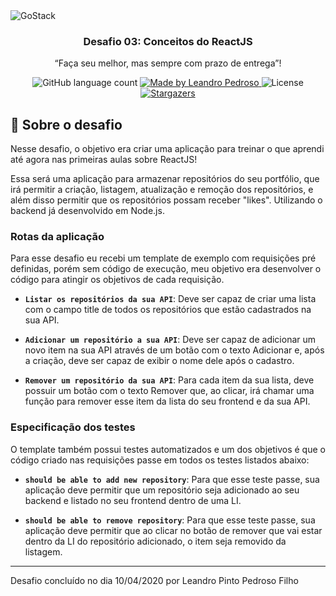 <img alt="GoStack" src="https://storage.googleapis.com/golden-wind/bootcamp-gostack/header-desafios.png" />

<h3 align="center">
  Desafio 03: Conceitos do ReactJS
</h3>

<p align="center">“Faça seu melhor, mas sempre com prazo de entrega”!</blockquote>

<p align="center">
  <img alt="GitHub language count" src="https://img.shields.io/github/languages/count/leandroppf/gostack-desafio-conceitos-nodejs?color=%2304D361">

  <a href="https://rocketseat.com.br">
    <img alt="Made by Leandro Pedroso" src="https://img.shields.io/badge/made%20by-Leandroppf-%2304D361">
  </a>

  <img alt="License" src="https://img.shields.io/badge/license-MIT-%2304D361">

  <a href="https://github.com/leandroppf/gostack-desafio-conceitos-nodejs/stargazers">
    <img alt="Stargazers" src="https://img.shields.io/github/stars/leandroppf/gostack-desafio-conceitos-nodejs?style=social">
  </a>
</p>

## :rocket: Sobre o desafio

Nesse desafio, o objetivo era criar uma aplicação para treinar o que aprendi até agora nas primeiras aulas sobre ReactJS!

Essa será uma aplicação para armazenar repositórios do seu portfólio, que irá permitir a criação, listagem, atualização e remoção dos repositórios, e além disso permitir que os repositórios possam receber "likes". Utilizando o backend já desenvolvido em Node.js.

### Rotas da aplicação

Para esse desafio eu recebi um template de exemplo com requisições pré definidas, porém sem código de execução, meu objetivo era desenvolver o código para atingir os objetivos de cada requisição.

- **`Listar os repositórios da sua API`**: Deve ser capaz de criar uma lista com o campo title de todos os repositórios que estão cadastrados na sua API.

- **`Adicionar um repositório a sua API`**: Deve ser capaz de adicionar um novo item na sua API através de um botão com o texto Adicionar e, após a criação, deve ser capaz de exibir o nome dele após o cadastro.

- **`Remover um repositório da sua API`**: Para cada item da sua lista, deve possuir um botão com o texto Remover que, ao clicar, irá chamar uma função para remover esse item da lista do seu frontend e da sua API.

### Especificação dos testes

O template também possui testes automatizados e um dos objetivos é que o código criado nas requisições passe em todos os testes listados abaixo:

- **`should be able to add new repository`**: Para que esse teste passe, sua aplicação deve permitir que um repositório seja adicionado ao seu backend e listado no seu frontend dentro de uma LI.

- **`should be able to remove repository`**: Para que esse teste passe, sua aplicação deve permitir que ao clicar no botão de remover que vai estar dentro da LI do repositório adicionado, o item seja removido da listagem.

---

Desafio concluído no dia 10/04/2020 por Leandro Pinto Pedroso Filho
